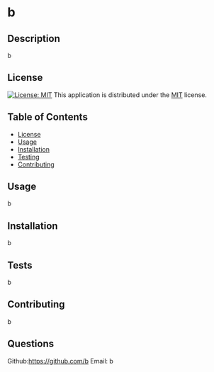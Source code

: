 
  # b
  ## Description
  b
  ## License
  [![License: MIT](https://img.shields.io/badge/License-MIT-red.svg)](https://opensource.org/licenses/MIT)
  This application is distributed under the [MIT](https://opensource.org/licenses/MIT) license.
  ## Table of Contents
  - [License](#License)
  - [Usage](#Usage)
  - [Installation](#Installation)
  - [Testing](#Testing)
  - [Contributing](#Contributing)
  ## Usage
  b
  ## Installation
  b
  ## Tests
  b
  ## Contributing
  b
  ## Questions
  Github:<https://github.com/b>
  Email: b
  